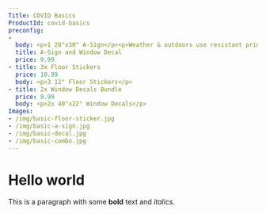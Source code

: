```yaml
---
Title: COVID Basics
ProductId: covid-basics
preconfig:
-
  body: <p>1 20"x30" A-Sign</p><p>Weather & outdoors use resistant print</p><p>1 40"x22" Window Decal</p><p>Heavy duty print</p>
  title: A-Sign and Window Decal
  price: 9.99
- title: 3x Floor Stickers
  price: 10.99
  body: <p>3 12" Floor Stickers</p>
- title: 2x Window Decals Bundle
  price: 9.99
  body: <p>2x 40"x22" Window Decals</p>
Images:
- /img/basic-floor-sticker.jpg
- /img/basic-a-sign.jpg
- /img/basic-decal.jpg
- /img/basic-combo.jpg
---
```


# Hello world

This is a paragraph with some **bold** text and *italics*.
